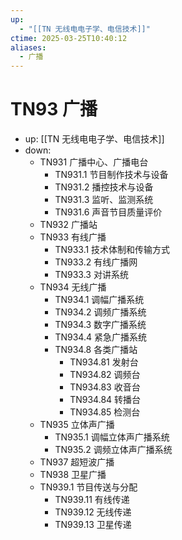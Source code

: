 ```yaml
---
up:
  - "[[TN 无线电电子学、电信技术]]"
ctime: 2025-03-25T10:40:12
aliases:
  - 广播
---
```


# TN93 广播

- up: [[TN 无线电电子学、电信技术]]
- down:	
	- TN931 广播中心、广播电台
		- TN931.1 节目制作技术与设备
		- TN931.2 播控技术与设备
		- TN931.3 监听、监测系统
		- TN931.6 声音节目质量评价
	- TN932 广播站
	- TN933 有线广播
		- TN933.1 技术体制和传输方式
		- TN933.2 有线广播网
		- TN933.3 对讲系统
	- TN934 无线广播
		- TN934.1 调幅广播系统
		- TN934.2 调频广播系统
		- TN934.3 数字广播系统
		- TN934.4 紧急广播系统
		- TN934.8 各类广播站
			- TN934.81 发射台
			- TN934.82 调频台
			- TN934.83 收音台
			- TN934.84 转播台
			- TN934.85 检测台
	- TN935 立体声广播
		- TN935.1 调幅立体声广播系统
		- TN935.2 调频立体声广播系统
	- TN937 超短波广播
	- TN938 卫星广播
	- TN939.1 节目传送与分配
		- TN939.11 有线传递
		- TN939.12 无线传递
		- TN939.13 卫星传递
		
